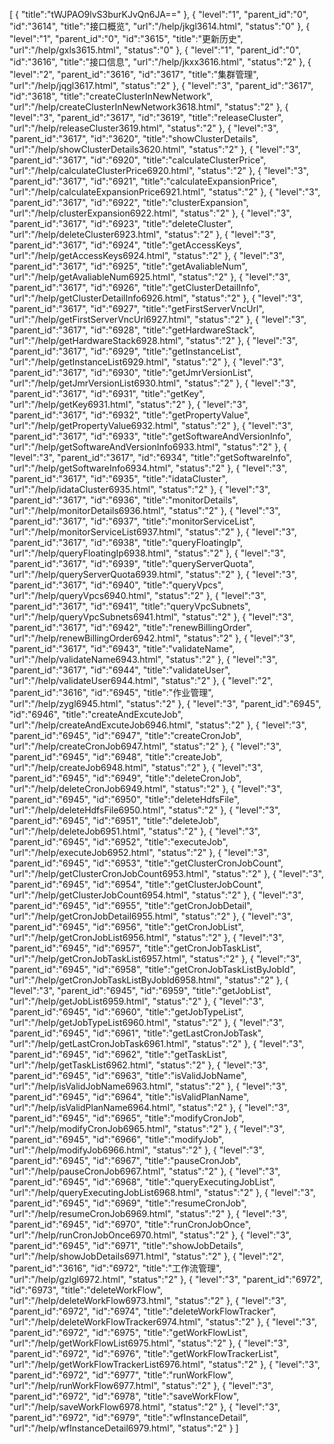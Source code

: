 [
	{
		"title":"tWJPAO9lvS3burKJvQn6JA=="
	},
	{
		"level":"1",
		"parent_id":"0",
		"id":"3614",
		"title":"接口概览",
		"url":"/help/jkgl3614.html",
		"status":"0"
	},
	{
		"level":"1",
		"parent_id":"0",
		"id":"3615",
		"title":"更新历史",
		"url":"/help/gxls3615.html",
		"status":"0"
	},
	{
		"level":"1",
		"parent_id":"0",
		"id":"3616",
		"title":"接口信息",
		"url":"/help/jkxx3616.html",
		"status":"2"
	},
	{
		"level":"2",
		"parent_id":"3616",
		"id":"3617",
		"title":"集群管理",
		"url":"/help/jqgl3617.html",
		"status":"2"
	},
	{
		"level":"3",
		"parent_id":"3617",
		"id":"3618",
		"title":"createClusterInNewNetwork",
		"url":"/help/createClusterInNewNetwork3618.html",
		"status":"2"
	},
	{
		"level":"3",
		"parent_id":"3617",
		"id":"3619",
		"title":"releaseCluster",
		"url":"/help/releaseCluster3619.html",
		"status":"2"
	},
	{
		"level":"3",
		"parent_id":"3617",
		"id":"3620",
		"title":"showClusterDetails",
		"url":"/help/showClusterDetails3620.html",
		"status":"2"
	},
	{
		"level":"3",
		"parent_id":"3617",
		"id":"6920",
		"title":"calculateClusterPrice",
		"url":"/help/calculateClusterPrice6920.html",
		"status":"2"
	},
	{
		"level":"3",
		"parent_id":"3617",
		"id":"6921",
		"title":"calculateExpansionPrice",
		"url":"/help/calculateExpansionPrice6921.html",
		"status":"2"
	},
	{
		"level":"3",
		"parent_id":"3617",
		"id":"6922",
		"title":"clusterExpansion",
		"url":"/help/clusterExpansion6922.html",
		"status":"2"
	},
	{
		"level":"3",
		"parent_id":"3617",
		"id":"6923",
		"title":"deleteCluster",
		"url":"/help/deleteCluster6923.html",
		"status":"2"
	},
	{
		"level":"3",
		"parent_id":"3617",
		"id":"6924",
		"title":"getAccessKeys",
		"url":"/help/getAccessKeys6924.html",
		"status":"2"
	},
	{
		"level":"3",
		"parent_id":"3617",
		"id":"6925",
		"title":"getAvaliableNum",
		"url":"/help/getAvaliableNum6925.html",
		"status":"2"
	},
	{
		"level":"3",
		"parent_id":"3617",
		"id":"6926",
		"title":"getClusterDetailInfo",
		"url":"/help/getClusterDetailInfo6926.html",
		"status":"2"
	},
	{
		"level":"3",
		"parent_id":"3617",
		"id":"6927",
		"title":"getFirstServerVncUrl",
		"url":"/help/getFirstServerVncUrl6927.html",
		"status":"2"
	},
	{
		"level":"3",
		"parent_id":"3617",
		"id":"6928",
		"title":"getHardwareStack",
		"url":"/help/getHardwareStack6928.html",
		"status":"2"
	},
	{
		"level":"3",
		"parent_id":"3617",
		"id":"6929",
		"title":"getInstanceList",
		"url":"/help/getInstanceList6929.html",
		"status":"2"
	},
	{
		"level":"3",
		"parent_id":"3617",
		"id":"6930",
		"title":"getJmrVersionList",
		"url":"/help/getJmrVersionList6930.html",
		"status":"2"
	},
	{
		"level":"3",
		"parent_id":"3617",
		"id":"6931",
		"title":"getKey",
		"url":"/help/getKey6931.html",
		"status":"2"
	},
	{
		"level":"3",
		"parent_id":"3617",
		"id":"6932",
		"title":"getPropertyValue",
		"url":"/help/getPropertyValue6932.html",
		"status":"2"
	},
	{
		"level":"3",
		"parent_id":"3617",
		"id":"6933",
		"title":"getSoftwareAndVersionInfo",
		"url":"/help/getSoftwareAndVersionInfo6933.html",
		"status":"2"
	},
	{
		"level":"3",
		"parent_id":"3617",
		"id":"6934",
		"title":"getSoftwareInfo",
		"url":"/help/getSoftwareInfo6934.html",
		"status":"2"
	},
	{
		"level":"3",
		"parent_id":"3617",
		"id":"6935",
		"title":"idataCluster",
		"url":"/help/idataCluster6935.html",
		"status":"2"
	},
	{
		"level":"3",
		"parent_id":"3617",
		"id":"6936",
		"title":"monitorDetails",
		"url":"/help/monitorDetails6936.html",
		"status":"2"
	},
	{
		"level":"3",
		"parent_id":"3617",
		"id":"6937",
		"title":"monitorServiceList",
		"url":"/help/monitorServiceList6937.html",
		"status":"2"
	},
	{
		"level":"3",
		"parent_id":"3617",
		"id":"6938",
		"title":"queryFloatingIp",
		"url":"/help/queryFloatingIp6938.html",
		"status":"2"
	},
	{
		"level":"3",
		"parent_id":"3617",
		"id":"6939",
		"title":"queryServerQuota",
		"url":"/help/queryServerQuota6939.html",
		"status":"2"
	},
	{
		"level":"3",
		"parent_id":"3617",
		"id":"6940",
		"title":"queryVpcs",
		"url":"/help/queryVpcs6940.html",
		"status":"2"
	},
	{
		"level":"3",
		"parent_id":"3617",
		"id":"6941",
		"title":"queryVpcSubnets",
		"url":"/help/queryVpcSubnets6941.html",
		"status":"2"
	},
	{
		"level":"3",
		"parent_id":"3617",
		"id":"6942",
		"title":"renewBillingOrder",
		"url":"/help/renewBillingOrder6942.html",
		"status":"2"
	},
	{
		"level":"3",
		"parent_id":"3617",
		"id":"6943",
		"title":"validateName",
		"url":"/help/validateName6943.html",
		"status":"2"
	},
	{
		"level":"3",
		"parent_id":"3617",
		"id":"6944",
		"title":"validateUser",
		"url":"/help/validateUser6944.html",
		"status":"2"
	},
	{
		"level":"2",
		"parent_id":"3616",
		"id":"6945",
		"title":"作业管理",
		"url":"/help/zygl6945.html",
		"status":"2"
	},
	{
		"level":"3",
		"parent_id":"6945",
		"id":"6946",
		"title":"createAndExcuteJob",
		"url":"/help/createAndExcuteJob6946.html",
		"status":"2"
	},
	{
		"level":"3",
		"parent_id":"6945",
		"id":"6947",
		"title":"createCronJob",
		"url":"/help/createCronJob6947.html",
		"status":"2"
	},
	{
		"level":"3",
		"parent_id":"6945",
		"id":"6948",
		"title":"createJob",
		"url":"/help/createJob6948.html",
		"status":"2"
	},
	{
		"level":"3",
		"parent_id":"6945",
		"id":"6949",
		"title":"deleteCronJob",
		"url":"/help/deleteCronJob6949.html",
		"status":"2"
	},
	{
		"level":"3",
		"parent_id":"6945",
		"id":"6950",
		"title":"deleteHdfsFile",
		"url":"/help/deleteHdfsFile6950.html",
		"status":"2"
	},
	{
		"level":"3",
		"parent_id":"6945",
		"id":"6951",
		"title":"deleteJob",
		"url":"/help/deleteJob6951.html",
		"status":"2"
	},
	{
		"level":"3",
		"parent_id":"6945",
		"id":"6952",
		"title":"executeJob",
		"url":"/help/executeJob6952.html",
		"status":"2"
	},
	{
		"level":"3",
		"parent_id":"6945",
		"id":"6953",
		"title":"getClusterCronJobCount",
		"url":"/help/getClusterCronJobCount6953.html",
		"status":"2"
	},
	{
		"level":"3",
		"parent_id":"6945",
		"id":"6954",
		"title":"getClusterJobCount",
		"url":"/help/getClusterJobCount6954.html",
		"status":"2"
	},
	{
		"level":"3",
		"parent_id":"6945",
		"id":"6955",
		"title":"getCronJobDetail",
		"url":"/help/getCronJobDetail6955.html",
		"status":"2"
	},
	{
		"level":"3",
		"parent_id":"6945",
		"id":"6956",
		"title":"getCronJobList",
		"url":"/help/getCronJobList6956.html",
		"status":"2"
	},
	{
		"level":"3",
		"parent_id":"6945",
		"id":"6957",
		"title":"getCronJobTaskList",
		"url":"/help/getCronJobTaskList6957.html",
		"status":"2"
	},
	{
		"level":"3",
		"parent_id":"6945",
		"id":"6958",
		"title":"getCronJobTaskListByJobId",
		"url":"/help/getCronJobTaskListByJobId6958.html",
		"status":"2"
	},
	{
		"level":"3",
		"parent_id":"6945",
		"id":"6959",
		"title":"getJobList",
		"url":"/help/getJobList6959.html",
		"status":"2"
	},
	{
		"level":"3",
		"parent_id":"6945",
		"id":"6960",
		"title":"getJobTypeList",
		"url":"/help/getJobTypeList6960.html",
		"status":"2"
	},
	{
		"level":"3",
		"parent_id":"6945",
		"id":"6961",
		"title":"getLastCronJobTask",
		"url":"/help/getLastCronJobTask6961.html",
		"status":"2"
	},
	{
		"level":"3",
		"parent_id":"6945",
		"id":"6962",
		"title":"getTaskList",
		"url":"/help/getTaskList6962.html",
		"status":"2"
	},
	{
		"level":"3",
		"parent_id":"6945",
		"id":"6963",
		"title":"isValidJobName",
		"url":"/help/isValidJobName6963.html",
		"status":"2"
	},
	{
		"level":"3",
		"parent_id":"6945",
		"id":"6964",
		"title":"isValidPlanName",
		"url":"/help/isValidPlanName6964.html",
		"status":"2"
	},
	{
		"level":"3",
		"parent_id":"6945",
		"id":"6965",
		"title":"modifyCronJob",
		"url":"/help/modifyCronJob6965.html",
		"status":"2"
	},
	{
		"level":"3",
		"parent_id":"6945",
		"id":"6966",
		"title":"modifyJob",
		"url":"/help/modifyJob6966.html",
		"status":"2"
	},
	{
		"level":"3",
		"parent_id":"6945",
		"id":"6967",
		"title":"pauseCronJob",
		"url":"/help/pauseCronJob6967.html",
		"status":"2"
	},
	{
		"level":"3",
		"parent_id":"6945",
		"id":"6968",
		"title":"queryExecutingJobList",
		"url":"/help/queryExecutingJobList6968.html",
		"status":"2"
	},
	{
		"level":"3",
		"parent_id":"6945",
		"id":"6969",
		"title":"resumeCronJob",
		"url":"/help/resumeCronJob6969.html",
		"status":"2"
	},
	{
		"level":"3",
		"parent_id":"6945",
		"id":"6970",
		"title":"runCronJobOnce",
		"url":"/help/runCronJobOnce6970.html",
		"status":"2"
	},
	{
		"level":"3",
		"parent_id":"6945",
		"id":"6971",
		"title":"showJobDetails",
		"url":"/help/showJobDetails6971.html",
		"status":"2"
	},
	{
		"level":"2",
		"parent_id":"3616",
		"id":"6972",
		"title":"工作流管理",
		"url":"/help/gzlgl6972.html",
		"status":"2"
	},
	{
		"level":"3",
		"parent_id":"6972",
		"id":"6973",
		"title":"deleteWorkFlow",
		"url":"/help/deleteWorkFlow6973.html",
		"status":"2"
	},
	{
		"level":"3",
		"parent_id":"6972",
		"id":"6974",
		"title":"deleteWorkFlowTracker",
		"url":"/help/deleteWorkFlowTracker6974.html",
		"status":"2"
	},
	{
		"level":"3",
		"parent_id":"6972",
		"id":"6975",
		"title":"getWorkFlowList",
		"url":"/help/getWorkFlowList6975.html",
		"status":"2"
	},
	{
		"level":"3",
		"parent_id":"6972",
		"id":"6976",
		"title":"getWorkFlowTrackerList",
		"url":"/help/getWorkFlowTrackerList6976.html",
		"status":"2"
	},
	{
		"level":"3",
		"parent_id":"6972",
		"id":"6977",
		"title":"runWorkFlow",
		"url":"/help/runWorkFlow6977.html",
		"status":"2"
	},
	{
		"level":"3",
		"parent_id":"6972",
		"id":"6978",
		"title":"saveWorkFlow",
		"url":"/help/saveWorkFlow6978.html",
		"status":"2"
	},
	{
		"level":"3",
		"parent_id":"6972",
		"id":"6979",
		"title":"wfInstanceDetail",
		"url":"/help/wfInstanceDetail6979.html",
		"status":"2"
	}
]